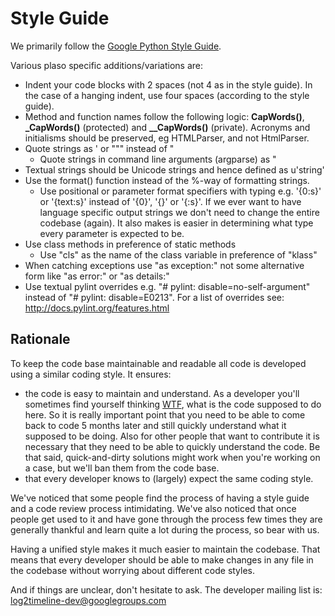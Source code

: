 # Style Guide

We primarily follow the [Google Python Style Guide](http://google-styleguide.googlecode.com/svn/trunk/pyguide.html). 

Various plaso specific additions/variations are:

 * Indent your code blocks with 2 spaces (not 4 as in the style guide). In the case of a hanging indent, use four spaces (according to the style guide).
 * Method and function names follow the following logic: <public> **CapWords()**, <internal> **_CapWords()** (protected) and <internal> **__CapWords()** (private). Acronyms and initialisms should be preserved, eg HTMLParser, and not HtmlParser.
 * Quote strings as ' or """ instead of "
   * Quote strings in command line arguments (argparse) as "
 * Textual strings should be Unicode strings and hence defined as u'string'
 * Use the format() function instead of the %-way of formatting strings.
   * Use positional or parameter format specifiers with typing e.g. '{0:s}' or '{text:s}' instead of '{0}', '{}' or '{:s}'. If we ever want to have language specific output strings we don't need to change the entire codebase (again). It also makes is easier in determining what type every parameter is expected to be.
 * Use class methods in preference of static methods
   * Use "cls" as the name of the class variable in preference of "klass"
 * When catching exceptions use "as exception:" not some alternative form like "as error:" or "as details:"
 * Use textual pylint overrides e.g. "# pylint: disable=no-self-argument" instead of "# pylint: disable=E0213". For a list of overrides see: http://docs.pylint.org/features.html


## Rationale

To keep the code base maintainable and readable all code is developed using a similar coding style. It ensures:

* the code is easy to maintain and understand. As a developer you'll sometimes find yourself thinking [WTF](http://en.wikipedia.org/wiki/WTF), what is the code supposed to do here. So it is really important point that you need to be able to come back to code 5 months later and still quickly understand what it supposed to be doing. Also for other people that want to contribute it is necessary that they need to be able to quickly understand the code. Be that said, quick-and-dirty solutions might work when you're working on a case, but we'll ban them from the code base.
* that every developer knows to (largely) expect the same coding style.

We've noticed that some people find the process of having a style guide and a code review process intimidating. We've also noticed that once people get used to it and have gone through the process few times they are generally thankful and learn quite a lot during the process, so bear with us.

Having a unified style makes it much easier to maintain the codebase. That means that every developer should be able to make changes in any file in the codebase without worrying about different code styles. 

And if things are unclear, don't hesitate to ask. The developer mailing list is: log2timeline-dev@googlegroups.com
